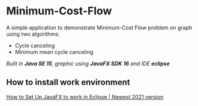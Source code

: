 # Minimum-Cost-Flow
A simple application to demonstrate Minimum-Cost Flow problem on graph using two algorithms:
* Cycle canceling
* Minimum mean cycle canceling

_Built in **Java SE 15**, graphic using **JavaFX SDK 16** and IDE **eclipse**_

## How to install work environment
[How to Set Up JavaFX to work in Eclipse | Newest 2021 version](https://www.youtube.com/watch?v=bk28ytggz7E&t=302s)

